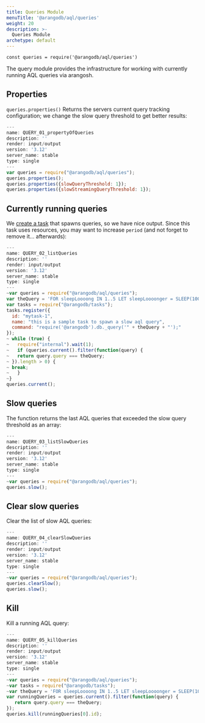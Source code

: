 ```yaml
---
title: Queries Module
menuTitle: '@arangodb/aql/queries'
weight: 20
description: >-
  Queries Module
archetype: default
---
```

`const queries = require('@arangodb/aql/queries')`

The query module provides the infrastructure for working with currently running AQL queries via arangosh.

## Properties

`queries.properties()` Returns the servers current query tracking configuration; we change the slow query threshold to get better results:

```js
---
name: QUERY_01_propertyOfQueries
description: ''
render: input/output
version: '3.12'
server_name: stable
type: single
---
var queries = require("@arangodb/aql/queries");
queries.properties();
queries.properties({slowQueryThreshold: 1});
queries.properties({slowStreamingQueryThreshold: 1});
```

## Currently running queries

We [create a task](tasks.md) that spawns queries, so we have nice output. Since this task
uses resources, you may want to increase `period` (and not forget to remove it... afterwards):

```js
---
name: QUERY_02_listQueries
description: ''
render: input/output
version: '3.12'
server_name: stable
type: single
---
~var queries = require("@arangodb/aql/queries");
var theQuery = 'FOR sleepLoooong IN 1..5 LET sleepLoooonger = SLEEP(1000) RETURN sleepLoooong';
var tasks = require("@arangodb/tasks");
tasks.register({
  id: "mytask-1",
  name: "this is a sample task to spawn a slow aql query",
  command: "require('@arangodb').db._query('" + theQuery + "');"
});
~ while (true) {
~   require("internal").wait(1);
~   if (queries.current().filter(function(query) {
~   return query.query === theQuery;
~ }).length > 0) {
~ break;
~   }
~}
queries.current();
```

## Slow queries

The function returns the last AQL queries that exceeded the slow query threshold as an array:

```js
---
name: QUERY_03_listSlowQueries
description: ''
render: input/output
version: '3.12'
server_name: stable
type: single
---
~var queries = require("@arangodb/aql/queries");
queries.slow();
```

## Clear slow queries

Clear the list of slow AQL queries:

```js
---
name: QUERY_04_clearSlowQueries
description: ''
render: input/output
version: '3.12'
server_name: stable
type: single
---
~var queries = require("@arangodb/aql/queries");
queries.clearSlow();
queries.slow();
```

## Kill

Kill a running AQL query:

```js
---
name: QUERY_05_killQueries
description: ''
render: input/output
version: '3.12'
server_name: stable
type: single
---
~var queries = require("@arangodb/aql/queries");
~var tasks = require("@arangodb/tasks");
~var theQuery = 'FOR sleepLoooong IN 1..5 LET sleepLoooonger = SLEEP(1000) RETURN sleepLoooong';
var runningQueries = queries.current().filter(function(query) {
   return query.query === theQuery;
});
queries.kill(runningQueries[0].id);
```
